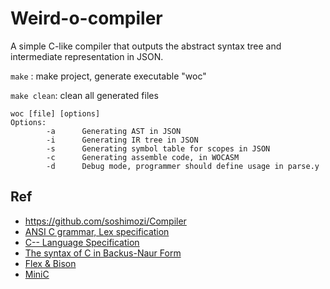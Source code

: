 # Weird-o-compiler

A simple C-like compiler that outputs the abstract syntax tree and intermediate representation in JSON.

`make` : make project, generate executable "woc"

`make clean`: clean all generated files

```
woc [file] [options]
Options:
        -a      Generating AST in JSON
        -i      Generating IR tree in JSON
        -s      Generating symbol table for scopes in JSON
        -c      Generating assemble code, in WOCASM 
        -d      Debug mode, programmer should define usage in parse.y
```

## Ref
* https://github.com/soshimozi/Compiler
* [ANSI C grammar, Lex specification](http://www.lysator.liu.se/c/ANSI-C-grammar-l.html)
* [C-- Language Specification](https://www2.cs.arizona.edu/~debray/Teaching/CSc453/DOCS/cminusminusspec.html)
* [The syntax of C in Backus-Naur Form](https://cs.wmich.edu/~gupta/teaching/cs4850/sumII06/The%20syntax%20of%20C%20in%20Backus-Naur%20form.htm)
* [Flex & Bison](http://web.iitd.ac.in/~sumeet/flex__bison.pdfs)
* [MiniC](http://tinf2.vub.ac.be/~dvermeir/courses/compilers/minic/)
